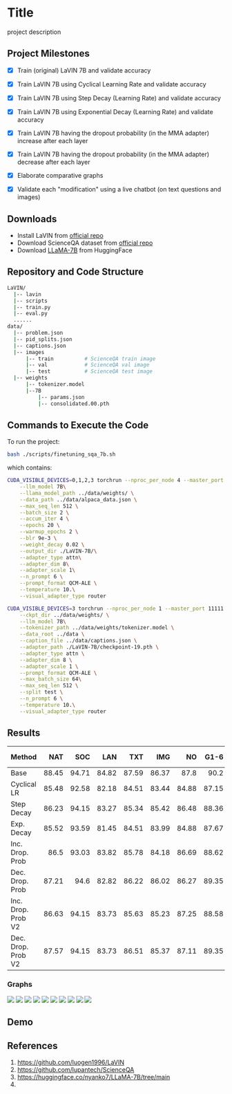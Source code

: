 # Title
project description


## Project Milestones
- [x] Train (original) LaVIN 7B and validate accuracy
- [x] Train LaVIN 7B using Cyclical Learning Rate and validate accuracy
- [x] Train LaVIN 7B using Step Decay (Learning Rate) and validate accuracy
- [x] Train LaVIN 7B using Exponential Decay (Learning Rate) and validate accuracy
- [x] Train LaVIN 7B having the dropout probability (in the MMA adapter) increase after each layer
- [x] Train LaVIN 7B having the dropout probability (in the MMA adapter) decrease after each layer
- [x] Elaborate comparative graphs
- [x] Validate each "modification" using a live chatbot (on text questions and images)


## Downloads
- Install LaVIN from [official repo](https://github.com/luogen1996/LaVIN)
- Download ScienceQA dataset from [official repo](https://github.com/lupantech/ScienceQA)
- Download [LLaMA-7B](https://huggingface.co/nyanko7/LLaMA-7B/tree/main) from HuggingFace


## Repository and Code Structure
```bash
LaVIN/
  |-- lavin
  |-- scripts
  |-- train.py
  |-- eval.py
  ......
data/
  |-- problem.json
  |-- pid_splits.json
  |-- captions.json
  |-- images
      |-- train          # ScienceQA train image
      |-- val            # ScienceQA val image
      |-- test           # ScienceQA test image
  |-- weights
      |-- tokenizer.model
      |--7B
          |-- params.json
          |-- consolidated.00.pth
```


## Commands to Execute the Code
To run the project:
```bash
bash ./scripts/finetuning_sqa_7b.sh
```

which contains:
```bash
CUDA_VISIBLE_DEVICES=0,1,2,3 torchrun --nproc_per_node 4 --master_port 11111 train.py \
    --llm_model 7B\
    --llama_model_path ../data/weights/ \
    --data_path ../data/alpaca_data.json \
    --max_seq_len 512 \
    --batch_size 2 \
    --accum_iter 4 \
    --epochs 20 \
    --warmup_epochs 2 \
    --blr 9e-3 \
    --weight_decay 0.02 \
    --output_dir ./LaVIN-7B/\
    --adapter_type attn\
    --adapter_dim 8\
    --adapter_scale 1\
    --n_prompt 6 \
    --prompt_format QCM-ALE \
    --temperature 10.\
    --visual_adapter_type router

CUDA_VISIBLE_DEVICES=3 torchrun --nproc_per_node 1 --master_port 11111 eval.py \
    --ckpt_dir ../data/weights/ \
    --llm_model 7B\
    --tokenizer_path ../data/weights/tokenizer.model \
    --data_root ../data \
    --caption_file ../data/captions.json \
    --adapter_path ./LaVIN-7B/checkpoint-19.pth \
    --adapter_type attn \
    --adapter_dim 8 \
    --adapter_scale 1 \
    --prompt_format QCM-ALE \
    --max_batch_size 64\
    --max_seq_len 512 \
    --split test \
    --n_prompt 6 \
    --temperature 10.\
    --visual_adapter_type router
```


## Results
| Method             |   NAT |   SOC |   LAN |   TXT |   IMG |    NO |   G1-6 |   G7-12 |   Average |
|:-------------------|------:|------:|------:|------:|------:|------:|-------:|--------:|----------:|
| Base               | 88.45 | 94.71 | 84.82 | 87.59 | 86.37 | 87.8  |  90.2  |   86.35 |     88.82 |
| Cyclical LR        | 85.48 | 92.58 | 82.18 | 84.51 | 83.44 | 84.88 |  87.15 |   84.25 |     86.11 |
| Step Decay         | 86.23 | 94.15 | 83.27 | 85.34 | 85.42 | 86.48 |  88.36 |   84.9  |     87.13 |
| Exp. Decay         | 85.52 | 93.59 | 81.45 | 84.51 | 83.99 | 84.88 |  87.67 |   83.45 |     86.16 |
| Inc. Drop. Prob    | 86.5  | 93.03 | 83.82 | 85.78 | 84.18 | 86.69 |  88.62 |   84.57 |     87.17 |
| Dec. Drop. Prob    | 87.21 | 94.6  | 82.82 | 86.22 | 86.02 | 86.27 |  89.35 |   84.51 |     87.62 |
| Inc. Drop. Prob V2 | 86.63 | 94.15 | 83.73 | 85.63 | 85.23 | 87.25 |  88.58 |   85.43 |     87.46 |
| Dec. Drop. Prob V2 | 87.57 | 94.15 | 83.73 | 86.51 | 85.37 | 87.11 |  89.35 |   85.43 |     87.95 |

### Graphs
![](./assets/download.png)
![](./assets/download-1.png)
![](./assets/download-2.png)
![](./assets/download-3.png)
![](./assets/download-4.png)
![](./assets/download-5.png)
![](./assets/download-6.png)
![](./assets/download-7.png)
![](./assets/download-8.png)
![](./assets/download-9.png)


## Demo



## References
1) https://github.com/luogen1996/LaVIN
2) https://github.com/lupantech/ScienceQA
3) https://huggingface.co/nyanko7/LLaMA-7B/tree/main
4) 

